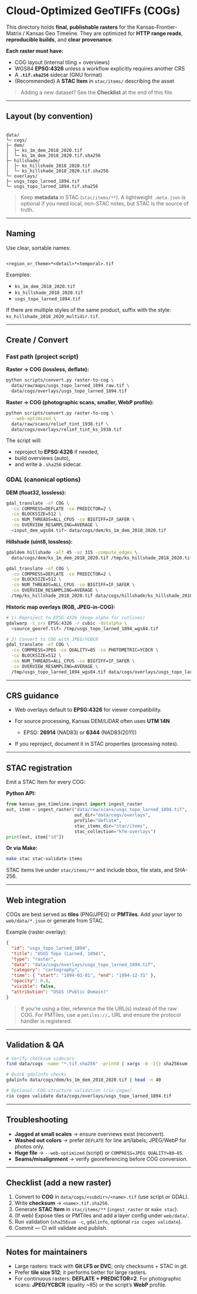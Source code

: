 # Cloud-Optimized GeoTIFFs (COGs)

This directory holds **final, publishable rasters** for the Kansas-Frontier-Matrix / Kansas Geo Timeline.
They are optimized for **HTTP range reads**, **reproducible builds**, and **clear provenance**.

**Each raster must have:**
- COG layout (internal tiling + overviews)
- WGS84 **EPSG:4326** unless a workflow explicitly requires another CRS
- A **`.tif.sha256`** sidecar (GNU format)
- (Recommended) A **STAC Item** in `stac/items/` describing the asset

> Adding a new dataset? See the **Checklist** at the end of this file.

---

## Layout (by convention)

```

data/
└─ cogs/
├─ dem/
│  ├─ ks_1m_dem_2018_2020.tif
│  └─ ks_1m_dem_2018_2020.tif.sha256
├─ hillshade/
│  ├─ ks_hillshade_2018_2020.tif
│  └─ ks_hillshade_2018_2020.tif.sha256
└─ overlays/
├─ usgs_topo_larned_1894.tif
└─ usgs_topo_larned_1894.tif.sha256

```

> Keep **metadata** in STAC (`stac/items/**`). A lightweight `.meta.json` is optional if you need local,
non-STAC notes, but STAC is the source of truth.

---

## Naming

Use clear, sortable names:

```

<region_or_theme>*<detail>*<temporal>.tif

````

Examples:
- `ks_1m_dem_2018_2020.tif`
- `ks_hillshade_2018_2020.tif`
- `usgs_topo_larned_1894.tif`

If there are multiple styles of the same product, suffix with the style:
`ks_hillshade_2018_2020_multidir.tif`.

---

## Create / Convert

### Fast path (project script)

**Raster → COG (lossless, deflate):**
```bash
python scripts/convert.py raster-to-cog \
  data/raw/maps/usgs_topo_larned_1894_raw.tif \
  data/cogs/overlays/usgs_topo_larned_1894.tif
````

**Raster → COG (photographic scans, smaller, WebP profile):**

```bash
python scripts/convert.py raster-to-cog \
  --web-optimized \
  data/raw/scans/relief_tint_1938.tif \
  data/cogs/overlays/relief_tint_ks_1938.tif
```

The script will:

* reproject to **EPSG:4326** if needed,
* build overviews (auto),
* and write a `.sha256` sidecar.

### GDAL (canonical options)

**DEM (float32, lossless):**

```bash
gdal_translate -of COG \
  -co COMPRESS=DEFLATE -co PREDICTOR=2 \
  -co BLOCKSIZE=512 \
  -co NUM_THREADS=ALL_CPUS -co BIGTIFF=IF_SAFER \
  -co OVERVIEW_RESAMPLING=AVERAGE \
  <input_dem_wgs84.tif> data/cogs/dem/ks_1m_dem_2018_2020.tif
```

**Hillshade (uint8, lossless):**

```bash
gdaldem hillshade -alt 45 -az 315 -compute_edges \
  data/cogs/dem/ks_1m_dem_2018_2020.tif /tmp/ks_hillshade_2018_2020.tif

gdal_translate -of COG \
  -co COMPRESS=DEFLATE -co PREDICTOR=2 \
  -co BLOCKSIZE=512 \
  -co NUM_THREADS=ALL_CPUS -co BIGTIFF=IF_SAFER \
  -co OVERVIEW_RESAMPLING=AVERAGE \
  /tmp/ks_hillshade_2018_2020.tif data/cogs/hillshade/ks_hillshade_2018_2020.tif
```

**Historic map overlays (RGB, JPEG-in-COG):**

```bash
# 1) Reproject to EPSG:4326 (keep alpha for cutlines)
gdalwarp -t_srs EPSG:4326 -r cubic -dstalpha \
  <source_georef.tif> /tmp/usgs_topo_larned_1894_wgs84.tif

# 2) Convert to COG with JPEG/YCBCR
gdal_translate -of COG \
  -co COMPRESS=JPEG -co QUALITY=85 -co PHOTOMETRIC=YCBCR \
  -co BLOCKSIZE=512 \
  -co NUM_THREADS=ALL_CPUS -co BIGTIFF=IF_SAFER \
  -co OVERVIEW_RESAMPLING=AVERAGE \
  /tmp/usgs_topo_larned_1894_wgs84.tif data/cogs/overlays/usgs_topo_larned_1894.tif
```

---

## CRS guidance

* Web overlays default to **EPSG:4326** for viewer compatibility.
* For source processing, Kansas DEM/LiDAR often uses **UTM 14N**

  * EPSG: **26914** (NAD83) or **6344** (NAD83(2011))
* If you reproject, document it in STAC properties (processing notes).

---

## STAC registration

Emit a STAC Item for every COG:

**Python API:**

```python
from kansas_geo_timeline.ingest import ingest_raster
out, item = ingest_raster("data/raw/scans/usgs_topo_larned_1894.tif",
                          out_dir="data/cogs/overlays",
                          profile="deflate",
                          stac_items_dir="stac/items",
                          stac_collection="kfm-overlays")
print(out, item["id"])
```

**Or via Make:**

```bash
make stac stac-validate-items
```

STAC items live under `stac/items/**` and include bbox, file stats, and SHA-256.

---

## Web integration

COGs are best served as **tiles** (PNG/JPEG) or **PMTiles**. Add your layer to `web/data/*.json` or generate from STAC.

Example (raster overlay):

```json
{
  "id": "usgs_topo_larned_1894",
  "title": "USGS Topo (Larned, 1894)",
  "type": "raster",
  "data": "data/cogs/overlays/usgs_topo_larned_1894.tif",
  "category": "cartography",
  "time": { "start": "1894-01-01", "end": "1894-12-31" },
  "opacity": 0.8,
  "visible": false,
  "attribution": "USGS (Public Domain)"
}
```

> If you’re using a tiler, reference the tile URL(s) instead of the raw COG.
> For PMTiles, use a `pmtiles://…` URL and ensure the protocol handler is registered.

---

## Validation & QA

```bash
# Verify checksum sidecars
find data/cogs -name "*.tif.sha256" -print0 | xargs -0 -I{} sha256sum -c {}

# Quick gdalinfo checks
gdalinfo data/cogs/dem/ks_1m_dem_2018_2020.tif | head -n 40

# Optional: COG structure validation (rio-cogeo)
rio cogeo validate data/cogs/overlays/usgs_topo_larned_1894.tif
```

---

## Troubleshooting

* **Jagged at small scales** → ensure overviews exist (reconvert).
* **Washed out colors** → prefer `DEFLATE` for line art/labels; JPEG/WebP for photos only.
* **Huge file** → `--web-optimized` (script) or `COMPRESS=JPEG QUALITY=80–85`.
* **Seams/misalignment** → verify georeferencing before COG conversion.

---

## Checklist (add a new raster)

1. Convert to **COG** in `data/cogs/<subdir>/<name>.tif` (use script or GDAL).
2. Write **checksum** → `<name>.tif.sha256`.
3. Generate **STAC Item** in `stac/items/**` (`ingest_raster` or `make stac`).
4. (If web) Expose tiles or PMTiles and add a layer config under `web/data/`.
5. Run validation (`sha256sum -c`, `gdalinfo`, optional `rio cogeo validate`).
6. Commit — CI will validate and publish.

---

## Notes for maintainers

* Large rasters: track with **Git LFS or DVC**; only checksums + STAC in git.
* Prefer **tile size 512**; it performs better for large rasters.
* For continuous rasters: **DEFLATE + PREDICTOR=2**.
  For photographic scans: **JPEG/YCBCR** (quality ~85) or the script’s **WebP** profile.

```
```
